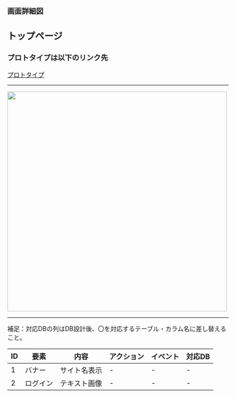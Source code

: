 ### 画面詳細図
## トップページ
### プロトタイプは以下のリンク先
[プロトタイプ](https://www.figma.com/file/KX6Wbajerwaasl44WJ2wO9/Untitled?node-id=0%3A3)
*****

<img src="./img/toppage2.png" width="500">

*****
補足：対応DBの列はDB設計後、〇を対応するテーブル・カラム名に差し替えること。

|ID|要素|内容|アクション|イベント|対応DB|
|---|----|--|----------|--------|------|
|1|バナー|サイト名表示|-|-|-|
|2|ログイン|テキスト画像|-|-|-|
